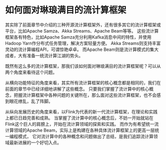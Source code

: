 # 如何面对琳琅满目的流计算框架

其实除了前面章节中介绍的三种开源流计算框架外，还有很多其它的流计算框架或平台，比如Apache Samza、Akka Streams、Apache Beam等等。
这些流计算框架各有特色，比如Apache Samza充分利用Kafka消息中间的特性，并使用Hadoop Yarn作分布式任务管理，解决方案轻量方便。
Akka Streams则支持丰富灵动的流计算编程API，可谓惊艳卓卓。
而Apache Beam则是流计算模式的集大成者，大有准备一统流计算江湖的势头。

既然有这么多的流计算框架，那我们该如何面对琳琅满目的流计算框架呢？可以从两个角度来看待这个问题。

从横向功能特征的角度来看，其实所有流计算框架的核心概念都是相同的，我们在前面的章节中已经详细地讲解了这些概念。
只要我们掌握了流计算中的核心概念，把握流计算框架中各种问题的关键所在，那么面对这些流计算框架，也不会感到眼花缭乱，乱了阵脚。

从纵向发展历史的角度来看，以Flink为代表的新一代流计算框架，在理论和实践上都已日趋完善和成熟。
当掌握了流计算中的核心概念后，不妨一开始就站在Flink这个巨人的肩膀上，开始在流计算领域的探索和实践。
而作为有希望统一流计算领域的Apache Beam，实际上是构建在各种具体流计算框架上的更高一层统一编程模式，
它对流计算中的各种概念和问题做出了总结，是我们追踪流计算领域最新进展的一个好切入点。

